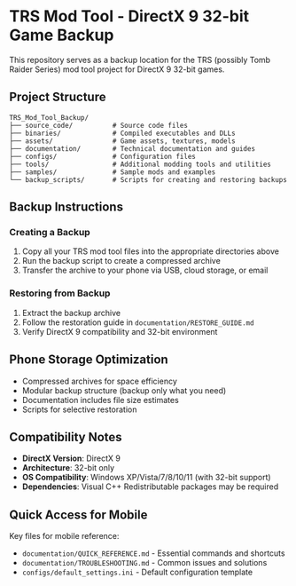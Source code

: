 # TRS Mod Tool - DirectX 9 32-bit Game Backup

This repository serves as a backup location for the TRS (possibly Tomb Raider Series) mod tool project for DirectX 9 32-bit games.

## Project Structure

```
TRS_Mod_Tool_Backup/
├── source_code/          # Source code files
├── binaries/             # Compiled executables and DLLs
├── assets/               # Game assets, textures, models
├── documentation/        # Technical documentation and guides
├── configs/              # Configuration files
├── tools/                # Additional modding tools and utilities
├── samples/              # Sample mods and examples
└── backup_scripts/       # Scripts for creating and restoring backups
```

## Backup Instructions

### Creating a Backup
1. Copy all your TRS mod tool files into the appropriate directories above
2. Run the backup script to create a compressed archive
3. Transfer the archive to your phone via USB, cloud storage, or email

### Restoring from Backup
1. Extract the backup archive
2. Follow the restoration guide in `documentation/RESTORE_GUIDE.md`
3. Verify DirectX 9 compatibility and 32-bit environment

## Phone Storage Optimization

- Compressed archives for space efficiency
- Modular backup structure (backup only what you need)
- Documentation includes file size estimates
- Scripts for selective restoration

## Compatibility Notes

- **DirectX Version**: DirectX 9
- **Architecture**: 32-bit only
- **OS Compatibility**: Windows XP/Vista/7/8/10/11 (with 32-bit support)
- **Dependencies**: Visual C++ Redistributable packages may be required

## Quick Access for Mobile

Key files for mobile reference:
- `documentation/QUICK_REFERENCE.md` - Essential commands and shortcuts
- `documentation/TROUBLESHOOTING.md` - Common issues and solutions
- `configs/default_settings.ini` - Default configuration template
